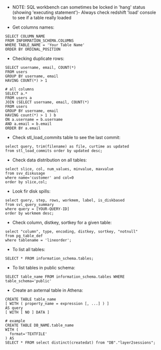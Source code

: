 - NOTE: SQL workbench can sometimes be locked in 'hang' status (showing 'executing statement')- Always check redshift 'load' console to see if a table really loaded

- Get columns names:
```
SELECT COLUMN_NAME
FROM INFORMATION_SCHEMA.COLUMNS
WHERE TABLE_NAME = 'Your Table Name'
ORDER BY ORDINAL_POSITION
```


- Checking duplicate rows:
```
SELECT username, email, COUNT(*)
FROM users
GROUP BY username, email
HAVING COUNT(*) > 1
```
```
# all columns
SELECT a.*
FROM users a
JOIN (SELECT username, email, COUNT(*)
FROM users 
GROUP BY username, email
HAVING count(*) > 1 ) b
ON a.username = b.username
AND a.email = b.email
ORDER BY a.email
```

- Check stl_load_commits table to see the last commit:
```
select query, trim(filename) as file, curtime as updated
from stl_load_commits order by updated desc;
```

- Check data distribution on all tables:
```
select slice, col, num_values, minvalue, maxvalue
from svv_diskusage
where name='customer' and col=0
order by slice,col;
```

- Look fir disk spills:
```
select query, step, rows, workmem, label, is_diskbased
from svl_query_summary
where query = [YOUR-QUERY-ID]
order by workmem desc;
```

- Check column, distkey, sortkey for a given table:
```
select "column", type, encoding, distkey, sortkey, "notnull" 
from pg_table_def
where tablename = 'lineorder';
```

- To list all tables:
```
SELECT * FROM information_schema.tables;
```

- To list tables in public schema:
```
SELECT table_name FROM information_schema.tables WHERE table_schema='public'
```

- Create an axternal table in Athena:
```
CREATE TABLE table_name
[ WITH ( property_name = expression [, ...] ) ]
AS query
[ WITH [ NO ] DATA ]

# example
CREATE TABLE DB_NAME.table_name
WITH (
  format='TEXTFILE'
) AS
SELECT * FROM select distinct(createdat) from "DB"."layer2sessions";
```
